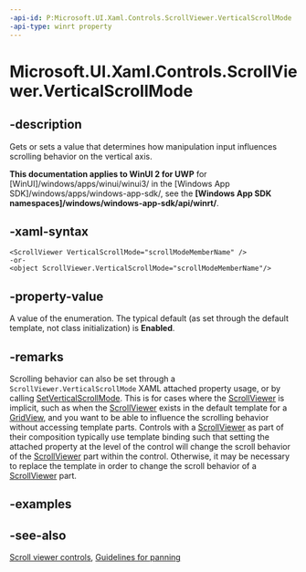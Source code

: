 ```yaml
---
-api-id: P:Microsoft.UI.Xaml.Controls.ScrollViewer.VerticalScrollMode
-api-type: winrt property
---
```


<!-- Property syntax
public Windows.UI.Xaml.Controls.ScrollMode VerticalScrollMode { get;  set; }
-->

# Microsoft.UI.Xaml.Controls.ScrollViewer.VerticalScrollMode

## -description
Gets or sets a value that determines how manipulation input influences scrolling behavior on the vertical axis.

**This documentation applies to WinUI 2 for UWP** for [WinUI]/windows/apps/winui/winui3/ in the [Windows App SDK]/windows/apps/windows-app-sdk/, see the **[Windows App SDK namespaces]/windows/windows-app-sdk/api/winrt/**.

## -xaml-syntax
```xaml
<ScrollViewer VerticalScrollMode="scrollModeMemberName" />
-or-
<object ScrollViewer.VerticalScrollMode="scrollModeMemberName"/>
```


## -property-value
A value of the enumeration. The typical default (as set through the default template, not class initialization) is **Enabled**.

## -remarks
Scrolling behavior can also be set through a `ScrollViewer.VerticalScrollMode` XAML attached property usage, or by calling [SetVerticalScrollMode](scrollviewer_setverticalscrollmode_290160305.md). This is for cases where the [ScrollViewer](scrollviewer.md) is implicit, such as when the [ScrollViewer](scrollviewer.md) exists in the default template for a [GridView](gridview.md), and you want to be able to influence the scrolling behavior without accessing template parts. Controls with a [ScrollViewer](scrollviewer.md) as part of their composition typically use template binding such that setting the attached property at the level of the control will change the scroll behavior of the [ScrollViewer](scrollviewer.md) part within the control. Otherwise, it may be necessary to replace the template in order to change the scroll behavior of a [ScrollViewer](scrollviewer.md) part.

## -examples

## -see-also

[Scroll viewer controls](/windows/apps/design/controls/scroll-controls), [Guidelines for panning](/windows/apps/design/input/guidelines-for-panning)

